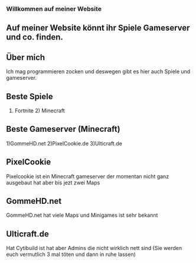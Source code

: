  ### Willkommen auf meiner Website
## Auf meiner Website könnt ihr Spiele Gameserver und co. finden.


## Über mich
 Ich mag programmieren zocken und deswegen gibt es hier auch Spiele und gameserver.


## Beste Spiele
 1) Fortnite 2) Minecraft


## Beste Gameserver (Minecraft)
 1)GommeHD.net 2)PixelCookie.de 3)Ulticraft.de

## PixelCookie
 Pixelcookie ist ein Minecraft gameserver der momentan nicht ganz ausgebaut hat aber bis jezt zwei Maps
 
## GommeHD.net
 GommeHD.net hat viele Maps und Minigames ist sehr bekannt
 
## Ulticraft.de 
Hat Cytibuild ist hat aber Admins die nicht wirklich nett sind (Sie werden euch vermutlich 3 mal töten und dann in 
ruhe lassen)



